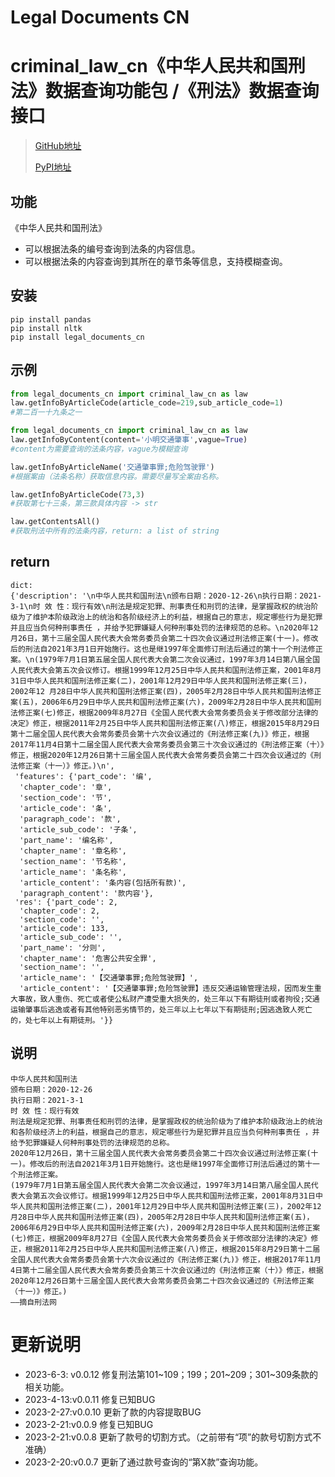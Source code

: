 # Legal Documents CN 
# criminal_law_cn《中华人民共和国刑法》数据查询功能包 /《刑法》数据查询接口

>[GitHub地址](https://github.com/1558359609/criminal_law_api)
> 
> [PyPI地址](https://pypi.org/project/legal-documents-cn/)

## 功能
《中华人民共和国刑法》
- 可以根据法条的编号查询到法条的内容信息。
- 可以根据法条的内容查询到其所在的章节条等信息，支持模糊查询。

## 安装
```shell
pip install pandas
pip install nltk
pip install legal_documents_cn
```
## 示例

```python
from legal_documents_cn import criminal_law_cn as law
law.getInfoByArticleCode(article_code=219,sub_article_code=1)
#第二百一十九条之一

```

```python
from legal_documents_cn import criminal_law_cn as law
law.getInfoByContent(content='小明交通肇事',vague=True)
#content为需要查询的法条内容，vague为模糊查询

```
```python
law.getInfoByArticleName('交通肇事罪;危险驾驶罪')
#根据案由（法条名称）获取信息内容。需要尽量写全案由名称。
```
```python
law.getInfoByArticleCode(73,3)
#获取第七十三条，第三款具体内容 -> str
```

```python
law.getContentsAll()
#获取刑法中所有的法条内容，return: a list of string
```

## return
```text
dict: 
{'description': '\n中华人民共和国刑法\n颁布日期：2020-12-26\n执行日期：2021-3-1\n时 效 性：现行有效\n刑法是规定犯罪、刑事责任和刑罚的法律，是掌握政权的统治阶级为了维护本阶级政治上的统治和各阶级经济上的利益，根据自己的意志，规定哪些行为是犯罪并且应当负何种刑事责任 ，并给予犯罪嫌疑人何种刑事处罚的法律规范的总称。\n2020年12月26日，第十三届全国人民代表大会常务委员会第二十四次会议通过刑法修正案(十一)。修改后的刑法自2021年3月1日开始施行。这也是继1997年全面修订刑法后通过的第十一个刑法修正案。\n(1979年7月1日第五届全国人民代表大会第二次会议通过，1997年3月14日第八届全国人民代表大会第五次会议修订。根据1999年12月25日中华人民共和国刑法修正案，2001年8月31日中华人民共和国刑法修正案(二)，2001年12月29日中华人民共和国刑法修正案(三)，2002年12 月28日中华人民共和国刑法修正案(四)，2005年2月28日中华人民共和国刑法修正案(五)，2006年6月29日中华人民共和国刑法修正案(六)，2009年2月28日中华人民共和国刑法修正案(七)修正，根据2009年8月27日《全国人民代表大会常务委员会关于修改部分法律的决定》修正，根据2011年2月25日中华人民共和国刑法修正案(八)修正，根据2015年8月29日第十二届全国人民代表大会常务委员会第十六次会议通过的《刑法修正案(九)》修正，根据2017年11月4日第十二届全国人民代表大会常务委员会第三十次会议通过的《刑法修正案（十）》修正，根据2020年12月26日第十三届全国人民代表大会常务委员会第二十四次会议通过的《刑法修正案（十一）》修正。)\n',
 'features': {'part_code': '编',
  'chapter_code': '章',
  'section_code': '节',
  'article_code': '条',
  'paragraph_code': '款',
  'article_sub_code': '子条',
  'part_name': '编名称',
  'chapter_name': '章名称',
  'section_name': '节名称',
  'article_name': '条名称',
  'article_content': '条内容(包括所有款)',
  'paragraph_content': '款内容'},
 'res': {'part_code': 2,
  'chapter_code': 2,
  'section_code': '',
  'article_code': 133,
  'article_sub_code': '',
  'part_name': '分则',
  'chapter_name': '危害公共安全罪',
  'section_name': '',
  'article_name': '【交通肇事罪;危险驾驶罪】',
  'article_content': '【交通肇事罪;危险驾驶罪】违反交通运输管理法规，因而发生重大事故，致人重伤、死亡或者使公私财产遭受重大损失的，处三年以下有期徒刑或者拘役;交通运输肇事后逃逸或者有其他特别恶劣情节的，处三年以上七年以下有期徒刑;因逃逸致人死亡的，处七年以上有期徒刑。'}}

``` 

## 说明
```text
中华人民共和国刑法
颁布日期：2020-12-26
执行日期：2021-3-1
时 效 性：现行有效
刑法是规定犯罪、刑事责任和刑罚的法律，是掌握政权的统治阶级为了维护本阶级政治上的统治和各阶级经济上的利益，根据自己的意志，规定哪些行为是犯罪并且应当负何种刑事责任 ，并给予犯罪嫌疑人何种刑事处罚的法律规范的总称。
2020年12月26日，第十三届全国人民代表大会常务委员会第二十四次会议通过刑法修正案(十一)。修改后的刑法自2021年3月1日开始施行。这也是继1997年全面修订刑法后通过的第十一个刑法修正案。
(1979年7月1日第五届全国人民代表大会第二次会议通过，1997年3月14日第八届全国人民代表大会第五次会议修订。根据1999年12月25日中华人民共和国刑法修正案，2001年8月31日中华人民共和国刑法修正案(二)，2001年12月29日中华人民共和国刑法修正案(三)，2002年12 月28日中华人民共和国刑法修正案(四)，2005年2月28日中华人民共和国刑法修正案(五)，2006年6月29日中华人民共和国刑法修正案(六)，2009年2月28日中华人民共和国刑法修正案(七)修正，根据2009年8月27日《全国人民代表大会常务委员会关于修改部分法律的决定》修正，根据2011年2月25日中华人民共和国刑法修正案(八)修正，根据2015年8月29日第十二届全国人民代表大会常务委员会第十六次会议通过的《刑法修正案(九)》修正，根据2017年11月4日第十二届全国人民代表大会常务委员会第三十次会议通过的《刑法修正案（十）》修正，根据2020年12月26日第十三届全国人民代表大会常务委员会第二十四次会议通过的《刑法修正案（十一）》修正。)
——摘自刑法网
```

# 更新说明
- 2023-6-3: v0.0.12 修复刑法第101~109；199；201~209；301~309条款的相关功能。
- 2023-4-13:v0.0.11 修复已知BUG
- 2023-2-27:v0.0.10 更新了款的内容提取BUG
- 2023-2-21:v0.0.9 修复已知BUG
- 2023-2-21:v0.0.8 更新了款号的切割方式。（之前带有“项”的款号切割方式不准确）
- 2023-2-20:v0.0.7 更新了通过款号查询的“第X款”查询功能。
